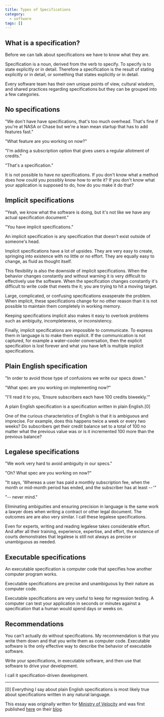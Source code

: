 ```yaml
---
title: Types of Specifications
category:
  - software
tags: []
---
```


## What is a specification?

Before we can talk about specifications we have to know what they are.

Specification is a noun, derived from the verb to specify. To specify is to
state explicitly or in detail. Therefore a specification is the result of
stating explicitly or in detail, or something that states explicitly or in
detail.

Every software team has their own unique points of view, cultural wisdom, and
shared practices regarding specifications but they can be grouped into a few
categories.

## No specifications

"We don't have have specifications, that's too much overhead. That's fine if
you're at NASA or Chase but we're a lean mean startup that has to add features
fast."

"What feature are you working on now?"

"I'm adding a subscription option that gives users a regular allotment of
credits."

"That's a specification."

It is not possible to have no specifications. If you don't know what a method
does how could you possibly know how to write it? If you don't know what your
application is supposed to do, how do you make it do that?

## Implicit specifications

"Yeah, we know what the software is doing, but it's not like we have any actual
specification document."

"You have implicit specifications."

An implicit specification is any specification that doesn't exist outside of
someone's head.

Implicit specifications have a lot of upsides. They are very easy to create,
springing into existence with no little or no effort. They are equally easy to
change, as fluid as thought itself.

This flexibility is also the downside of implicit specifications. When the
behavior changes constantly and without warning it is very difficult to
effectively use the software. When the specification changes constantly it's
difficult to write code that meets the it; you are trying to hit a moving
target.

Large, complicated, or confusing specifications exasperate the problem. When
implicit, these specifications change for no other reason than it is not
possible to maintain them completely in working memory.

Keeping specifications implicit also makes it easy to overlook problems such as
ambiguity, incompleteness, or inconsistency.

Finally, implicit specifications are impossible to communicate. To express them
in language is to make them explicit. If the communication is not captured,
for example a water-cooler conversation, then the explicit specification is lost
forever and what you have left is multiple implicit specifications.

## Plain English specification

"In order to avoid those type of confusions we write our specs down."

"What spec are you working on implementing now?"

"I'll read it to you, 'Ensure subscribers each have 100 credits biweekly.'"

A plain English specification is a specification written in plain English.[0]

One of the curious characteristics of English is that it is ambiguous and
imprecise. For example, does this happens twice a week or every two weeks? Do
subscribers get their credit balance set to a total of 100 no matter what the
previous value was or is it incremented 100 more than the previous balance?

## Legalese specifications

"We work very hard to avoid ambiguity in our specs."

"Oh? What spec are you working on now?"

"It says, 'Whereas a user has paid a monthly subscription fee, when the month or
mid-month period has ended, and the subscriber has at least -- '"

"-- never mind."

Eliminating ambiguities and ensuring precision in language is the same work a
lawyer does when writing a contract or other legal document. The outcomes are
are also very similar. I call these legalese specifications.

Even for experts, writing and reading legalese takes considerable effort. And
after all their training, experience, expertise, and effort, the existence of
courts demonstrates that legalese is still not always as precise or unambiguous
as needed.

## Executable specifications

An executable specification is computer code that specifies how another computer
program works.

Executable specifications are precise and unambiguous by their nature as
computer code.

Executable specifications are very useful to keep for regression testing. A
computer can test your application in seconds or minutes against a specification
that a human would spend days or weeks on.

## Recommendations

You can't actually do without specifications. My recommendation is that you
write them down and that you write them as computer code. Executable software is
the only effective way to describe the behavior of executable software.

Write your specifications, in executable software, and then use that software to
drive your development.

I call it specification-driven development.

<hr/>

[0] Everything I say about plain English specifications is most likely true
about specifications written in any natural language.

This essay was originally written for [Ministry of
Velocity](https://www.ministryofvelocity.com/) and was first published
[here](https://blog.ministryofvelocity.com/types-of-specifications-69b2790dcd2d
)
on their [blog](https://blog.ministryofvelocity.com/).
